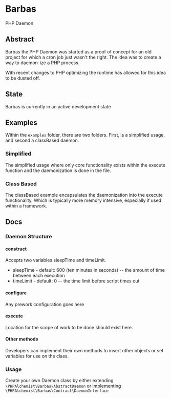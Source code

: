 # Barbas
 PHP Daemon 
 
## Abstract

Barbas the PHP Daemon was started as a proof of concept for an
old project for which a cron job just wasn't the right. The idea
was to create a way to daemon-ize a PHP process.   

With recent changes to PHP optimizing the runtime has allowed 
for this idea to be dusted off.

## State

Barbas is currently in an active development state

## Examples

Within the `examples` folder, there are two folders. First, is a 
simplified usage, and second a classBased daemon.

### Simplified 
The simplified usage where only core functionality exists within
the execute function and the daemonization is done in the file.

### Class Based
The classBased example encapsulates the daemonization into the 
execute functionality. Which is typically more memory intensive, 
especially if used within a framework.

## Docs

### Daemon Structure

#### construct

Accepts two variables sleepTime and timeLimit.

 * sleepTime - default: 600 (ten minutes in seconds) -- the amount 
of time between each execution
 * timeLimit - default: 0 -- the time limit before script times out
 
#### configure
Any prework configuration goes here

#### execute
Location for the scope of work to be done should exist here.

#### Other methods
Developers can implement their own methods to insert other objects 
or set variables for use on the class.

### Usage

Create your own Daemon class by either extending 
`\PHPAlchemist\Barbas\AbstractDaemon` or implementing 
`\PHPAlchemist\Barbas\Contract\DaemonInterface` 
